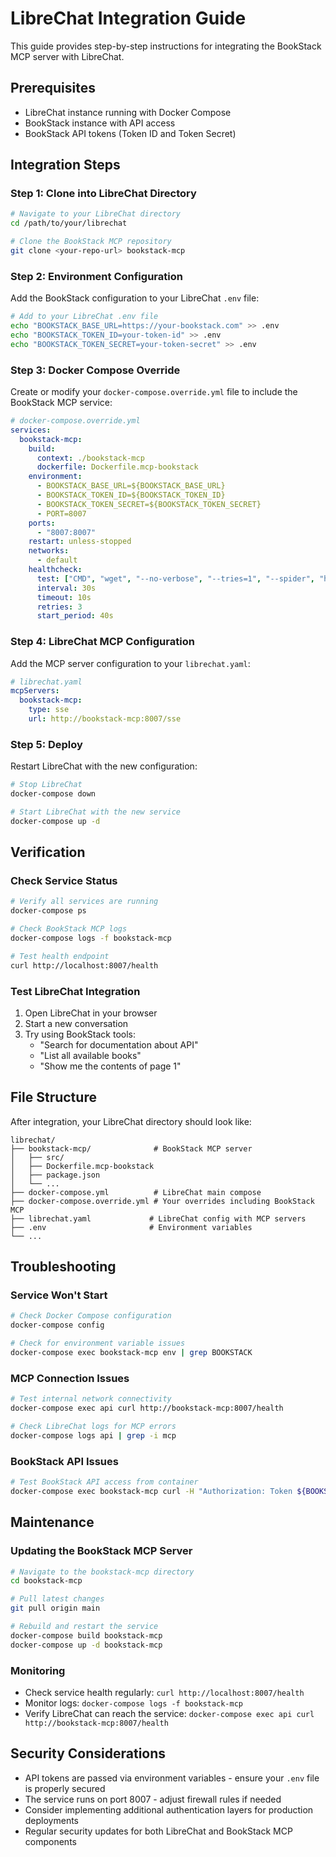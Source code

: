 # LibreChat Integration Guide

This guide provides step-by-step instructions for integrating the BookStack MCP server with LibreChat.

## Prerequisites

- LibreChat instance running with Docker Compose
- BookStack instance with API access
- BookStack API tokens (Token ID and Token Secret)

## Integration Steps

### Step 1: Clone into LibreChat Directory

```bash
# Navigate to your LibreChat directory
cd /path/to/your/librechat

# Clone the BookStack MCP repository
git clone <your-repo-url> bookstack-mcp
```

### Step 2: Environment Configuration

Add the BookStack configuration to your LibreChat `.env` file:

```bash
# Add to your LibreChat .env file
echo "BOOKSTACK_BASE_URL=https://your-bookstack.com" >> .env
echo "BOOKSTACK_TOKEN_ID=your-token-id" >> .env
echo "BOOKSTACK_TOKEN_SECRET=your-token-secret" >> .env
```

### Step 3: Docker Compose Override

Create or modify your `docker-compose.override.yml` file to include the BookStack MCP service:

```yaml
# docker-compose.override.yml
services:
  bookstack-mcp:
    build:
      context: ./bookstack-mcp
      dockerfile: Dockerfile.mcp-bookstack
    environment:
      - BOOKSTACK_BASE_URL=${BOOKSTACK_BASE_URL}
      - BOOKSTACK_TOKEN_ID=${BOOKSTACK_TOKEN_ID}
      - BOOKSTACK_TOKEN_SECRET=${BOOKSTACK_TOKEN_SECRET}
      - PORT=8007
    ports:
      - "8007:8007"
    restart: unless-stopped
    networks:
      - default
    healthcheck:
      test: ["CMD", "wget", "--no-verbose", "--tries=1", "--spider", "http://localhost:8007/health"]
      interval: 30s
      timeout: 10s
      retries: 3
      start_period: 40s
```

### Step 4: LibreChat MCP Configuration

Add the MCP server configuration to your `librechat.yaml`:

```yaml
# librechat.yaml
mcpServers:
  bookstack-mcp:
    type: sse
    url: http://bookstack-mcp:8007/sse
```

### Step 5: Deploy

Restart LibreChat with the new configuration:

```bash
# Stop LibreChat
docker-compose down

# Start LibreChat with the new service
docker-compose up -d
```

## Verification

### Check Service Status

```bash
# Verify all services are running
docker-compose ps

# Check BookStack MCP logs
docker-compose logs -f bookstack-mcp

# Test health endpoint
curl http://localhost:8007/health
```

### Test LibreChat Integration

1. Open LibreChat in your browser
2. Start a new conversation
3. Try using BookStack tools:
   - "Search for documentation about API"
   - "List all available books"
   - "Show me the contents of page 1"

## File Structure

After integration, your LibreChat directory should look like:

```
librechat/
├── bookstack-mcp/              # BookStack MCP server
│   ├── src/
│   ├── Dockerfile.mcp-bookstack
│   ├── package.json
│   └── ...
├── docker-compose.yml          # LibreChat main compose
├── docker-compose.override.yml # Your overrides including BookStack MCP
├── librechat.yaml             # LibreChat config with MCP servers
├── .env                       # Environment variables
└── ...
```

## Troubleshooting

### Service Won't Start

```bash
# Check Docker Compose configuration
docker-compose config

# Check for environment variable issues
docker-compose exec bookstack-mcp env | grep BOOKSTACK
```

### MCP Connection Issues

```bash
# Test internal network connectivity
docker-compose exec api curl http://bookstack-mcp:8007/health

# Check LibreChat logs for MCP errors
docker-compose logs api | grep -i mcp
```

### BookStack API Issues

```bash
# Test BookStack API access from container
docker-compose exec bookstack-mcp curl -H "Authorization: Token ${BOOKSTACK_TOKEN_ID}:${BOOKSTACK_TOKEN_SECRET}" ${BOOKSTACK_BASE_URL}/api/docs
```

## Maintenance

### Updating the BookStack MCP Server

```bash
# Navigate to the bookstack-mcp directory
cd bookstack-mcp

# Pull latest changes
git pull origin main

# Rebuild and restart the service
docker-compose build bookstack-mcp
docker-compose up -d bookstack-mcp
```

### Monitoring

- Check service health regularly: `curl http://localhost:8007/health`
- Monitor logs: `docker-compose logs -f bookstack-mcp`
- Verify LibreChat can reach the service: `docker-compose exec api curl http://bookstack-mcp:8007/health`

## Security Considerations

- API tokens are passed via environment variables - ensure your `.env` file is properly secured
- The service runs on port 8007 - adjust firewall rules if needed
- Consider implementing additional authentication layers for production deployments
- Regular security updates for both LibreChat and BookStack MCP components